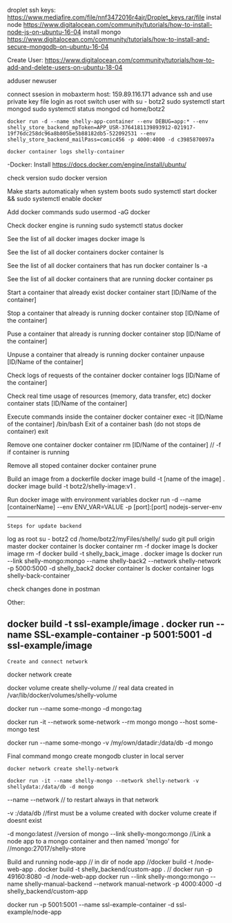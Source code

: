 droplet ssh keys: https://www.mediafire.com/file/nnf3472016r4ajr/Droplet_keys.rar/file
instal node https://www.digitalocean.com/community/tutorials/how-to-install-node-js-on-ubuntu-16-04
install mongo https://www.digitalocean.com/community/tutorials/how-to-install-and-secure-mongodb-on-ubuntu-16-04

Create User: https://www.digitalocean.com/community/tutorials/how-to-add-and-delete-users-on-ubuntu-18-04

adduser newuser

connect ssesion in mobaxterm
	host: 159.89.116.171
	advance ssh and use private key file
	login as root
	switch user with su - botz2
	sudo systemctl start mongod
	sudo systemctl status mongod
	cd home/botz2

    docker run -d --name shelly-app-container --env DEBUG=app:* --env shelly_store_backend_mpToken=APP_USR-3764181139893912-021917-19f76dc258dc96a8b805be5b88182db5-522092531 --env shelly_store_backend_mailPass=comic456 -p 4000:4000 -d c3985870097a

    docker container logs shelly-container

-Docker:
Install
	https://docs.docker.com/engine/install/ubuntu/

check version
    sudo docker version

Make starts automaticaly when system boots
    sudo systemctl start docker && sudo systemctl enable docker

Add docker commands
    sudo usermod -aG docker <User>

Check docker engine is running
    sudo systemctl status docker

See the list of all docker images
    docker image ls

See the list of all docker containers
    docker container ls

See the list of all docker containers that has run
    docker container ls -a

See the list of all docker containers that are running
    docker container ps

Start a container that already exist
    docker container start [ID/Name of the container]

Stop a container that already is running
    docker container stop [ID/Name of the container]

Puse a container that already is running
    docker container stop [ID/Name of the container]

Unpuse a container that already is running
    docker container unpause [ID/Name of the container]

Check logs of requests of the container
    docker container logs [ID/Name of the container]

Check real time usage of resources (memory, data transfer, etc)
    docker container stats [ID/Name of the container]

Execute commands inside the container
    docker container exec -it [ID/Name of the container] /bin/bash
Exit of a container bash (do not stops de container)
    exit

Remove one container
    docker container rm [ID/Name of the container] // -f if container is running

Remove all stoped container
    docker container prune

Build an image from a dockerfile
    docker image build -t [name of the image] .
    docker image build -t botz2/shelly-image:v1 .
    

Run docker image with environment variables
    docker run -d --name [containerName] --env ENV_VAR=VALUE -p [port]:[port] nodejs-server-env

----------------------------------------------------------------
    Steps for update backend

log as root
su - botz2
cd /home/botz2/myFiles/shelly/
sudo git pull origin master
docker container ls
docker container rm -f 
docker image ls
docker image rm -f 
docker build -t shelly_back_image .
docker image ls
docker run --link shelly-mongo:mongo --name shelly-back2 --network shelly-network -p 5000:5000 -d shelly_back2
docker container ls
docker container logs shelly-back-container

check changes done in postman

Other:

docker build -t ssl-example/image .
docker run --name SSL-example-container -p 5001:5001 -d ssl-example/image  
----------------------------------------------------------------
    Create and connect network 

docker network create <NAME>

docker volume create shelly-volume // real data created in /var/lib/docker/volumes/shelly-volume

docker run --name some-mongo -d mongo:tag

docker run -it --network some-network --rm mongo mongo --host some-mongo test

docker run --name some-mongo -v /my/own/datadir:/data/db -d mongo

Final command mongo create mongodb cluster in local server

    docker network create shelly-network

    docker run -it --name shelly-mongo --network shelly-network -v shellydata:/data/db -d mongo

 --name <NAME>
 --network <Network Name> // to restart always in that network

 -v <Volume Name>:/data/db //first must be a volume created with docker volume create if doesnt exist

 -d mongo:latest //version of mongo
 --link shelly-mongo:mongo //Link a node app to a mongo container and then named 'mongo' for //mongo:27017/shelly-store
 
Build and running node-app
    // in dir of node app
    //docker build -t <your username>/node-web-app .
    docker build -t shelly_backend/custom-app .
    // docker run -p 49160:8080 -d <your username>/node-web-app
    docker run --link shelly-mongo:mongo --name shelly-manual-backend --network manual-network -p 4000:4000 -d shelly_backend/custom-app

docker run -p 5001:5001 --name ssl-example-container -d ssl-example/node-app